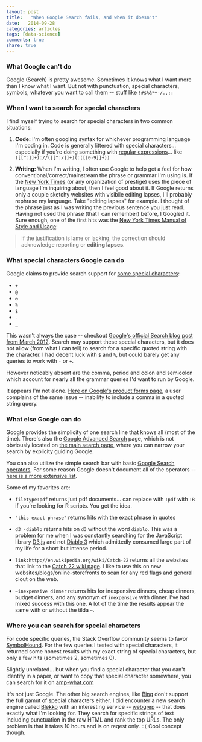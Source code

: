 ```yaml
---
layout: post
title:   "When Google Search fails, and when it doesn't"
date:   2014-09-28
categories: articles
tags: [data-science]
comments: true
share: true
---
```


### What Google can't do

Google (Search) is pretty awesome.  Sometimes it knows what I want more than I know what I want.  But not with punctuation, special characters, symbols, whatever you want to call them -- stuff like `!#$%&*+-/.,;:`

### When I want to search for special characters

I find myself trying to search for special characters in two common situations:

1. **Code:** I'm often googling syntax for whichever programming language I'm coding in.  Code is generally littered with special characters... especially if you're doing something with [regular expressions](http://en.wikipedia.org/wiki/Regular_expression)... like `([[^:]]+)://([[^:/]]+)(:([[0-9]]+))`

2. **Writing:** When I'm writing, I often use Google to help get a feel for how conventional/correct/mainstream the phrase or grammar I'm using is.  If the [New York Times](http://www.nytimes.com/) (or any organization of prestige) uses the piece of language I'm inquiring about, then I feel good about it.  If Google returns only a couple sketchy websites with visibile editing lapses, I'll probably rephrase my language.  Take "editing lapses" for example.  I thought of the phrase just as I was writing the previous sentence you just read.  Having not used the phrase (that I can remember) before, I Googled it.  Sure enough, one of the first hits was the [New York Times Manual of Style and Usage](http://books.google.com/books?id=CnwIVkAQgFwC&pg=PA85&lpg=PA85&dq=%22editing+lapse%22&source=bl&ots=xmq938KI5G&sig=6EAvhXLUvJ0hN7ERVdHvuA6kKg4&hl=en&sa=X&ei=0MwkVM_kINiiyAS7_oD4Cw&ved=0CD8Q6AEwBg#v=onepage&q=%22editing%20lapse%22&f=false):

> If the justification is lame or lacking, the correction should acknowledge reporting or **editing lapses**.

### What special characters Google can do

Google claims to provide search support for [some special characters](https://support.google.com/websearch/answer/2466433):  

* `+`
* `@`
* `&`
* `%`
* `$`
* `-`
* `_`

This wasn't always the case -- checkout [Google's official Search blog post from March 2012](http://insidesearch.blogspot.com/2012/04/search-quality-highlights-50-changes.html).  Search may support these special characters, but it does not allow (from what I can tell) to search for a specific quoted string with the character.  I had decent luck with `$` and `%`, but could barely get any queries to work with `-` or `+`.  

However noticably absent are the comma, period and colon and semicolon which account for nearly all the grammar queries I'd want to run by Google.

It appears I'm not alone.  [Here on Google's product forms page](https://productforums.google.com/forum/#!topic/websearch/JJZ35b1ShFg), a user complains of the same issue -- inability to include a comma in a quoted string query.

### What else Google can do

Google provides the simplicity of one search line that knows all (most of the time).  There's also the [Google Advanced Search](https://www.google.com/advanced_search) page, which is not obviously located on [the main search page](http://google.com), where you can narrow your search by explicity guiding Google.

You can also utilize the simple search bar with basic [Google Search operators](https://support.google.com/websearch/answer/136861?hl=en).  For some reason Google doesn't document all of the operators -- [here is a more extensive list](http://www.googleguide.com/advanced_operators_reference.html).

Some of my favorites are:

* `filetype:pdf` returns just pdf documents... can replace with `:pdf` with `:R` if you're looking for R scripts. You get the idea.

* `"this exact phrase"` returns hits with the exact phrase in quotes

* `d3 -diablo` returns hits on `d3` without the word `diablo`.  This was a problem for me when I was constantly searching for the JavaScript library [D3.js](http://d3js.org/) and not [Diablo 3](http://us.battle.net/d3/en/) which admittedly consumed large part of my life for a short but intense period.

* `link:http://en.wikipedia.org/wiki/Catch-22` returns all the websites that link to the [Catch 22 wiki page](http://en.wikipedia.org/wiki/Catch-22).  I like to use this on new websites/blogs/online-storefronts to scan for any red flags and general clout on the web.

* `~inexpensive dinner` returns hits for inexpensive dinners, cheap dinners, budget dinners, and any synonym of `inexpensive` with dinner.  I've had mixed success with this one.  A lot of the time the results appear the same with or without the tilda `~`.

### Where you can search for special characters

For code specific queries, the Stack Overflow community seems to favor [SymbolHound](http://symbolhound.com/).  For the few queries I tested with special characters, it returned some honest results with my exact string of special characters, but only a few hits (sometimes 2, sometimes 0).

Slightly unrelated... but when you find a special character that you can't identify in a paper, or want to copy that special character somewhere, you can search for it on [amp-what.com](http://www.amp-what.com/unicode/search/)

It's not just Google.  The other big search engines, like [Bing](http://bing.com) don't support the full gamut of special characters either.  I did encounter a new search engine called [Blekko](http://blekko.com) with an interesting service -- [webgrep](https://blekko.com/webgrep) -- that does exactly what I'm looking for.  They search for specific strings of text including punctuation in the raw HTML and rank the top URLs.  The only problem is that it takes 10 hours and is on reqest only.  `:(`  Cool concept though.





